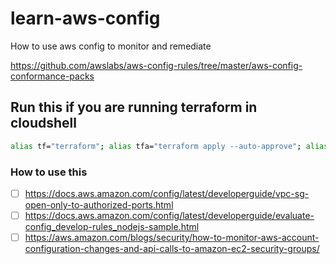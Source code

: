 # learn-aws-config
How to use aws config to monitor and remediate

https://github.com/awslabs/aws-config-rules/tree/master/aws-config-conformance-packs
## Run this if you are running terraform in cloudshell
```bash
alias tf="terraform"; alias tfa="terraform apply --auto-approve"; alias tfd="terraform destroy --auto-approve"; alias tfm="terraform init; terraform fmt; terraform validate; terraform plan"; sudo yum install -y yum-utils shadow-utils; sudo yum-config-manager --add-repo https://rpm.releases.hashicorp.com/AmazonLinux/hashicorp.repo; sudo yum -y install terraform; terraform init
```
### How to use this
- [ ] https://docs.aws.amazon.com/config/latest/developerguide/vpc-sg-open-only-to-authorized-ports.html
- [ ] https://docs.aws.amazon.com/config/latest/developerguide/evaluate-config_develop-rules_nodejs-sample.html
- [ ] https://aws.amazon.com/blogs/security/how-to-monitor-aws-account-configuration-changes-and-api-calls-to-amazon-ec2-security-groups/
